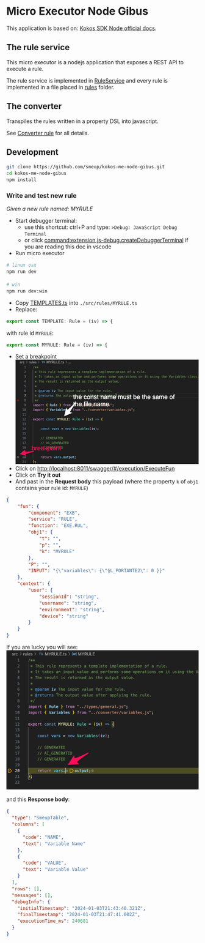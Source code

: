 # Micro Executor Node Gibus

This application is based on: [Kokos SDK Node official docs](https://docs.smeup.cloud/en/CLS-SU/MURUNT/OPE/MURUNT_03/sdk-node).

## The rule service

This micro executor is a nodejs application that exposes a REST API to execute a rule.

The rule service is implemented in [RuleService](./src/services/RULE.ts) and every rule is implemented in a file placed in [rules](./src/rules) folder.

## The converter

Transpiles the rules written in a property DSL into javascript.

See [Converter rule](./docs/converter.md) for all details.


## Development

```sh
git clone https://github.com/smeup/kokos-me-node-gibus.git
cd kokos-me-node-gibus
npm install
```

### Write and test new rule

*Given a new rule named: MYRULE*

- Start debugger terminal: 
  - use this shortcut: ctrl+P and type: `>Debug: JavaScript Debug Terminal`
  - or click [command:extension.js-debug.createDebuggerTerminal](command:extension.js-debug.createDebuggerTerminal) if you are reading this doc in vscode
- Run micro executor
```sh
# linux osx
npm run dev

# win 
npm run dev:win
```

- Copy [TEMPLATES.ts](./src/rules/TEMPLATE.ts) into `./src/rules/MYRULE.ts`
- Replace:
```js
export const TEMPLATE: Rule = (iv) => { 
```
with rule id `MYRULE`:
```js
export const MYRULE: Rule = (iv) => { 
```
- Set a breakpoint
![Breakpoint](./docs/readme-myrule-bpnt.png)
- Click on [http://localhost:8011/swagger/#/execution/ExecuteFun](http://localhost:8011/swagger/#/execution/ExecuteFun)
- Click on **Try it out**
- And past in the **Request body** this payload (where the property `k` of `obj1` contains your rule id: `MYRULE`)
```json
{
    "fun": {
        "component": "EXB",
        "service": "RULE",
        "function": "EXE.RUL",
        "obj1": {
            "t": "",
            "p": "",
            "k": "MYRULE"
        },
        "P": "",
        "INPUT": "{\"variables\": {\"§L_PORTANTE2\": 0 }}"
    },
    "context": {
        "user": {
            "sessionId": "string",
            "username": "string",
            "environment": "string",
            "device": "string"
        }
    }
}
```

If you are lucky you will see:   
![Debug](./docs/readme-myrule-dbg.png)

and this **Response body**:
```json
{
  "type": "SmeupTable",
  "columns": [
    {
      "code": "NAME",
      "text": "Variable Name"
    },
    {
      "code": "VALUE",
      "text": "Variable Value"
    }
  ],
  "rows": [],
  "messages": [],
  "debugInfo": {
    "initialTimestamp": "2024-01-03T21:43:40.321Z",
    "finalTimestamp": "2024-01-03T21:47:41.002Z",
    "executionTime_ms": 240681
  }
}
```